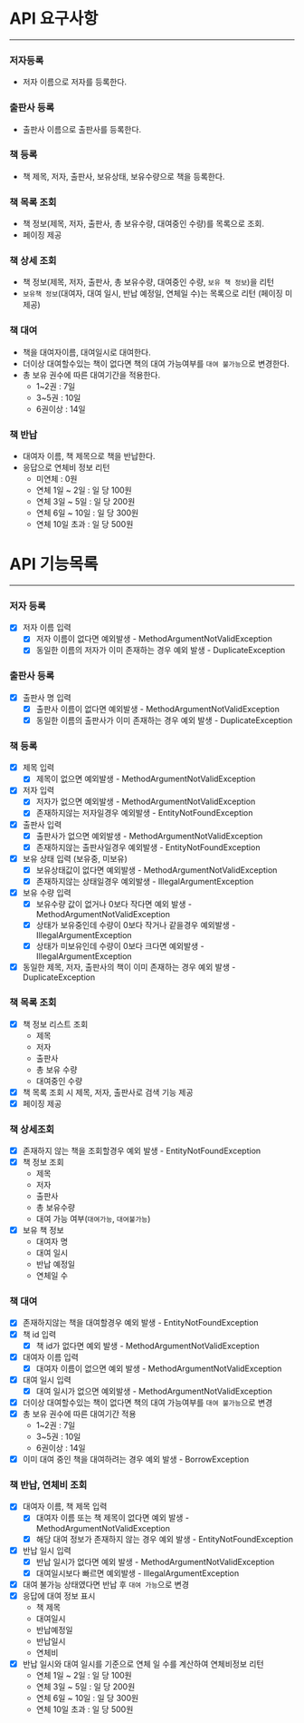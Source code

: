 # API 요구사항
- - -
### 저자등록
- 저자 이름으로 저자를 등록한다.
### 출판사 등록
- 출판사 이름으로 출판사를 등록한다.
### 책 등록
- 책 제목, 저자, 출판사, 보유상태, 보유수량으로 책을 등록한다.
### 책 목록 조회
- 책 정보(제목, 저자, 출판사, 총 보유수량, 대여중인 수량)를 목록으로 조회.
- 페이징 제공
### 책 상세 조회
- 책 정보(제목, 저자, 출판사, 총 보유수량, 대여중인 수량, `보유 책 정보`)을 리턴
- `보유책 정보`(대여자, 대여 일시, 반납 예정일, 연체일 수)는 목록으로 리턴 (페이징 미제공)
### 책 대여
- 책을 대여자이름, 대여일시로 대여한다.
- 더이상 대여할수있는 책이 없다면 책의 대여 가능여부를 `대여 불가능`으로 변경한다.
- 총 보유 권수에 따른 대여기간을 적용한다.
  - 1~2권 : 7일
  - 3~5권 : 10일
  - 6권이상 : 14일
### 책 반납
- 대여자 이름, 책 제목으로 책을 반납한다.
- 응답으로 연체비 정보 리턴
  - 미연체 : 0원
  - 연체 1일 ~ 2일 : 일 당 100원
  - 연체 3일 ~ 5일 : 일 당 200원
  - 연체 6일 ~ 10일 : 일 당 300원
  - 연체 10일 초과 : 일 당 500원

# API 기능목록
- - -
### 저자 등록
- [x] 저자 이름 입력
  - [x] 저자 이름이 없다면 예외발생 - MethodArgumentNotValidException
  - [x] 동일한 이름의 저자가 이미 존재하는 경우 예외 발생 - DuplicateException
### 출판사 등록
- [x] 출판사 명 입력
  - [x] 출판사 이름이 없다면 예외발생 - MethodArgumentNotValidException
  - [x] 동일한 이름의 출판사가 이미 존재하는 경우 예외 발생 - DuplicateException
### 책 등록
- [x] 제목 입력
  - [x] 제목이 없으면 예외발생 - MethodArgumentNotValidException
- [x] 저자 입력
  - [x] 저자가 없으면 예외발생 - MethodArgumentNotValidException
  - [x] 존재하지않는 저자일경우 예외발생 - EntityNotFoundException
- [x] 출판사 입력
  - [x] 출판사가 없으면 예외발생 - MethodArgumentNotValidException
  - [x] 존재하지않는 출판사일경우 예외발생 - EntityNotFoundException
- [x] 보유 상태 입력 (보유중, 미보유)
  - [x] 보유상태값이 없다면 예외발생 - MethodArgumentNotValidException
  - [x] 존재하지않는 상태일경우 예외발생 - IllegalArgumentException
- [x] 보유 수량 입력
  - [x] 보유수량 값이 없거나 0보다 작다면 예외 발생 - MethodArgumentNotValidException
  - [x] 상태가 보유중인데 수량이 0보다 작거나 같을경우 예외발생 - IllegalArgumentException
  - [x] 상태가 미보유인데 수량이 0보다 크다면 예외발생 - IllegalArgumentException
- [x] 동일한 제목, 저자, 출판사의 책이 이미 존재하는 경우 예외 발생 - DuplicateException
### 책 목록 조회
- [x] 책 정보 리스트 조회
  - 제목
  - 저자
  - 출판사
  - 총 보유 수량
  - 대여중인 수량
- [x] 책 목록 조회 시 제목, 저자, 출판사로 검색 기능 제공
- [x] 페이징 제공
### 책 상세조회
- [x] 존재하지 않는 책을 조회할경우 예외 발생 - EntityNotFoundException
- [x] 책 정보 조회
  - 제목
  - 저자
  - 출판사
  - 총 보유수량
  - 대여 가능 여부(`대여가능`, `대여불가능`)
- [x] 보유 책 정보
  - 대여자 명
  - 대여 일시
  - 반납 예정일
  - 연체일 수
### 책 대여
- [x] 존재하지않는 책을 대여할경우 예외 발생 - EntityNotFoundException
- [x] 책 id 입력
  - [x] 책 id가 없다면 예외 발생 - MethodArgumentNotValidException
- [x] 대여자 이름 입력
  - [x] 대여자 이름이 없으면 예외 발생 - MethodArgumentNotValidException
- [x] 대여 일시 입력
  - [x] 대여 일시가 없으면 예외발생 - MethodArgumentNotValidException
- [x] 더이상 대여할수있는 책이 없다면 책의 대여 가능여부를 `대여 불가능`으로 변경
- [x] 총 보유 권수에 따른 대여기간 적용
  - 1~2권 : 7일
  - 3~5권 : 10일
  - 6권이상 : 14일
- [x] 이미 대여 중인 책을 대여하려는 경우 예외 발생 - BorrowException

### 책 반납, 연체비 조회
- [x] 대여자 이름, 책 제목 입력
  - [x] 대여자 이름 또는 책 제목이 없다면 예외 발생 - MethodArgumentNotValidException
  - [x] 해당 대여 정보가 존재하지 않는 경우 예외 발생 - EntityNotFoundException
- [x] 반납 일시 입력
  - [x] 반납 일시가 없다면 예외 발생 - MethodArgumentNotValidException
  - [x] 대여일시보다 빠르면 예외발생 - IllegalArgumentException
- [x] 대여 불가능 상태였다면 반납 후 `대여 가능`으로 변경
- [x] 응답에 대여 정보 표시
  - 책 제목
  - 대여일시
  - 반납예정일
  - 반납일시
  - 연체비
- [x] 반납 일시와 대여 일시를 기준으로 연체 일 수를 계산하여 연체비정보 리턴
  - 연체 1일 ~ 2일 : 일 당 100원
  - 연체 3일 ~ 5일 : 일 당 200원
  - 연체 6일 ~ 10일 : 일 당 300원
  - 연체 10일 초과 : 일 당 500원